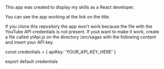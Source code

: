
This app was created to display my skills as a React developer.

You can see the app working at the link on the title.

If you clone this repository the app won't work because the file with the YouTube API credentials is not present. 
If yout want to make it work, create a file called ytApi.js on the directory /src/sagas with the following content and insert your API key.

const credentials = {
  apiKey: 'YOUR_API_KEY_HERE'
}

export default credentials
